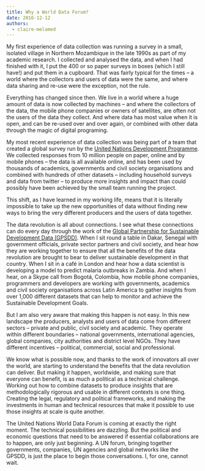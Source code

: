 ```yaml
---
title: Why a World Data Forum?
date: 2016-12-12
authors:
  - claire-melamed
---
```


My first experience of data collection was running a survey in a small, isolated
village in Northern Mozambique in the late 1990s as part of my academic
research. I collected and analysed the data, and when I had finished with it, I
put the 400 or so paper surveys in boxes (which I still have!) and put them in a
cupboard. That was fairly typical for the times – a world where the collectors
and users of data were the same, and where data sharing and re-use were the
exception, not the rule.

Everything has changed since then. We live in a world where a huge amount of
data is now collected by machines – and where the collectors of the data, the
mobile phone companies or owners of satellites, are often not the users of the
data they collect. And where data has most value when it is open, and can be
re-used over and over again, or combined with other data through the magic of
digital programing.

My most recent experience of data collection was being part of a team that
created a global survey run by the
[United Nations Development Programme](https://www.undp.org/). We collected
responses from 10 million people on paper, online and by mobile phones – the
data is all available online, and has been used by thousands of academics,
governments and civil society organisations and combined with hundreds of other
datasets – including household surveys and data from twitter – to produce more
insights and impact than could possibly have been achieved by the small team
running the project.

This shift, as I have learned in my working life, means that it is literally
impossible to take up the new opportunities of data without finding new ways to
bring the very different producers and the users of data together.

The data revolution is all about connections. I see what these connections can
do every day through the work of the
[Global Partnership for Sustainable Development Data (GPSDD)](http://www.data4sdgs.org/).
When I sit round a table in Dakar, Senegal with government officials, private
sector partners and civil society, and hear how they are working together to
ensure that all the benefits of the data revolution are brought to bear to
deliver sustainable development in that country. When I sit in a café in London
and hear how a data scientist is developing a model to predict malaria outbreaks
in Zambia. And when I hear, on a Skype call from Bogotá, Colombia, how mobile
phone companies, programmers and developers are working with governments,
academics and civil society organisations across Latin America to gather
insights from over 1,000 different datasets that can help to monitor and achieve
the Sustainable Development Goals.

But I am also very aware that making this happen is not easy. In this new
landscape the producers, analysts and users of data come from different sectors
– private and public, civil society and academic. They operate within different
boundaries – national governments, international agencies, global companies,
city authorities and district level NGOs. They have different incentives –
political, commercial, social and professional.

We know what is possible now, and thanks to the work of innovators all over the
world, are starting to understand the benefits that the data revolution can
deliver. But making it happen, worldwide, and making sure that everyone can
benefit, is as much a political as a technical challenge. Working out how to
combine datasets to produce insights that are methodologically rigorous and
usable in different contexts is one thing. Creating the legal, regulatory and
political frameworks, and making the investments in human and technical
resources that make it possible to use those insights at scale is quite another.

The United Nations World Data Forum is coming at exactly the right moment. The
technical possibilities are dazzling. But the political and economic questions
that need to be answered if essential collaborations are to happen, are only
just beginning. A UN forum, bringing together governments, companies, UN
agencies and global networks like the GPSDD, is just the place to begin those
conversations. I, for one, cannot wait.
